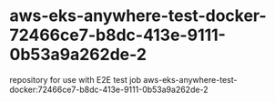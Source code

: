 # aws-eks-anywhere-test-docker-72466ce7-b8dc-413e-9111-0b53a9a262de-2
repository for use with E2E test job aws-eks-anywhere-test-docker:72466ce7-b8dc-413e-9111-0b53a9a262de-2
